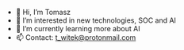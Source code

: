 - 👋 Hi, I’m Tomasz
- 👀 I’m interested in new technologies, SOC and AI
- 🌱 I’m currently learning more about AI
- 📫 Contact: t_witek@protonmail.com


